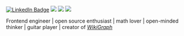 <!-- linkedin 0a66c2 -->
<!-- twitter 1d9bf0 -->
<!-- reddit FF4500 -->

[![LinkedIn Badge](https://img.shields.io/badge/LinkedIn-eee?style=flat&logo=linkedin&logoColor=0a66c2)](https://www.linkedin.com/in/blinpete/)
[![](https://img.shields.io/badge/Twitter-eee?style=flat&logo=twitter)](https://twitter.com/peter_blinov)
[![](https://img.shields.io/badge/Mastodon-eee?style=flat&logo=mastodon)](https://mstdn.social/@blinpete)
[![](https://img.shields.io/badge/Reddit-eee?style=flat&logo=reddit)](https://www.reddit.com/user/blinpete)


Frontend engineer | open source enthusiast | math lover | open-minded thinker | guitar player | creator of [*WikiGraph*](https://blinpete.github.io/wiki-graph/?lang=en&query=Erwin%20Schrödinger)
